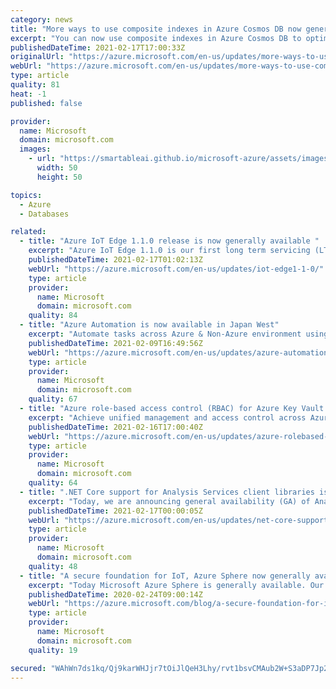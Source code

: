 ```yaml
---
category: news
title: "More ways to use composite indexes in Azure Cosmos DB now generally available"
excerpt: "You can now use composite indexes in Azure Cosmos DB to optimize even more types of queries, including queries with aggregates and system functions."
publishedDateTime: 2021-02-17T17:00:33Z
originalUrl: "https://azure.microsoft.com/en-us/updates/more-ways-to-use-composite-indexes-in-azure-cosmos-db-now-generally-available-2/"
webUrl: "https://azure.microsoft.com/en-us/updates/more-ways-to-use-composite-indexes-in-azure-cosmos-db-now-generally-available-2/"
type: article
quality: 81
heat: -1
published: false

provider:
  name: Microsoft
  domain: microsoft.com
  images:
    - url: "https://smartableai.github.io/microsoft-azure/assets/images/organizations/microsoft.com-50x50.jpg"
      width: 50
      height: 50

topics:
  - Azure
  - Databases

related:
  - title: "Azure IoT Edge 1.1.0 release is now generally available "
    excerpt: "Azure IoT Edge 1.1.0 is our first long term servicing (LTS) release."
    publishedDateTime: 2021-02-17T01:02:13Z
    webUrl: "https://azure.microsoft.com/en-us/updates/iot-edge1-1-0/"
    type: article
    provider:
      name: Microsoft
      domain: microsoft.com
    quality: 84
  - title: "Azure Automation is now available in Japan West"
    excerpt: "Automate tasks across Azure & Non-Azure environment using PowerShell and Python based scripts."
    publishedDateTime: 2021-02-09T16:49:56Z
    webUrl: "https://azure.microsoft.com/en-us/updates/azure-automation-in-japan-west-region/"
    type: article
    provider:
      name: Microsoft
      domain: microsoft.com
    quality: 67
  - title: "Azure role-based access control (RBAC) for Azure Key Vault data plane authorization is now generally available"
    excerpt: "Achieve unified management and access control across Azure resources, Azure Key Vault and keys, certificates, and secrets."
    publishedDateTime: 2021-02-16T17:00:40Z
    webUrl: "https://azure.microsoft.com/en-us/updates/azure-rolebased-access-control-rbac-for-azure-key-vault-data-plane-authorization-is-now-available/"
    type: article
    provider:
      name: Microsoft
      domain: microsoft.com
    quality: 64
  - title: ".NET Core support for Analysis Services client libraries is generally available"
    excerpt: "Today, we are announcing general availability (GA) of Analysis Services client libraries for .NET Core, along with several enhancements."
    publishedDateTime: 2021-02-17T00:00:05Z
    webUrl: "https://azure.microsoft.com/en-us/updates/net-core-support-for-analysis-services-client-libraries-is-ga/"
    type: article
    provider:
      name: Microsoft
      domain: microsoft.com
    quality: 48
  - title: "A secure foundation for IoT, Azure Sphere now generally available"
    excerpt: "Today Microsoft Azure Sphere is generally available. Our mission is to empower every organization on the planet to connect and create secured and trustworthy IoT devices. General availability is an important milestone for our team and for our customers, demonstrating that we are ready to fulfill our"
    publishedDateTime: 2020-02-24T09:00:14Z
    webUrl: "https://azure.microsoft.com/blog/a-secure-foundation-for-iot-azure-sphere-now-generally-available/"
    type: article
    provider:
      name: Microsoft
      domain: microsoft.com
    quality: 19

secured: "WAhWn7ds1kq/Qj9karWHJjr7tOiJlQeH3Lhy/rvt1bsvCMAub2W+S3aDP7Jp2WWXlF3QNC29jJcETSPZDC53iBLhxY2vIuxfZY6mo3ZGl+iUzUK73SHc8BpY6uIhi4lRic0vtqHVBBhJMI61XoT2K9AnpzO2A8j4NvFbOrj9pS+br75q0GiOGCg7gOSCAh+bEh1K1X0EGhu4+FpSTPTR5ro9CHZQoTwPdLHVfX2mdn/PFw+36ukVb6DWdmTvSXA+sksJ60cksKG+jwfGpp25tFp/auJ5YhMZ/lvflBzkoF/ETfn1Mxx8kbJ5u7ZHq13y6WDE9xfvujI9Oy4+rW4+nDz37btKwKpI5ezAyvSytrQ=;24+OPXGPMrusg8yq2HMxkw=="
---
```


